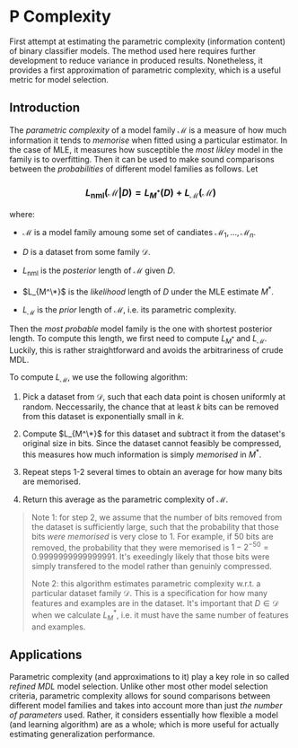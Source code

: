 # P Complexity

First attempt at estimating the parametric complexity (information content) of binary classifier models. The method used here requires further development to reduce variance in produced results. Nonetheless, it provides a first approximation of parametric complexity, which is a useful metric for model selection.


## Introduction

The *parametric complexity* of a model family $\mathcal{M}$ is a measure of how much information it tends to *memorise* when fitted using a particular estimator. In the case of MLE, it measures how susceptible the *most likley* model in the family is to overfitting. Then it can be used to make sound comparisons between the *probabilities* of different model families as follows. Let

### $$L_{\text{nml}}(\mathcal{M}|D) = L_{M^*}(D) + L_\mathcal{M}(\mathcal{M})$$

where:

- $\mathcal{M}$ is a model family amoung some set of candiates $\mathcal{M}_1,\dots,\mathcal{M}_n$.

- $D$ is a dataset from some family $\mathcal{D}$.

- $L_{\text{nml}}$ is the *posterior* length of $\mathcal{M}$ given $D$.

- $L_{M^\*}$ is the *likelihood* length of $D$ under the MLE estimate $M^*$. 

- $L_\mathcal{M}$ is the *prior* length of $\mathcal{M}$, i.e. its parametric complexity.

Then the *most probable* model family is the one with shortest posterior length. To compute this length, we first need to compute $L_{M^*}$ and $L_\mathcal{M}$. Luckily, this is rather straightforward and avoids the arbitrariness of crude MDL.

To compute $L_{\mathcal{M}}$, we use the following algorithm:

1. Pick a dataset from $\mathcal{D}$, such that each data point is chosen uniformly at random. Neccessarily, the chance that at least $k$ bits can be removed from this dataset is exponentially small in $k$.

2. Compute $L_{M^\*}$ for this dataset and subtract it from the dataset's original size in bits. Since the dataset cannot feasibly be compressed, this measures how much information is simply *memorised* in $M^*$.

3. Repeat steps 1-2 several times to obtain an average for how many bits are memorised.

4. Return this average as the parametric complexity of $\mathcal{M}$.

> Note 1: for step 2, we assume that the number of bits removed from the dataset is sufficiently large, such that the probability that those bits *were memorised* is very close to 1. For example, if 50 bits are removed, the probability that they were memorised is $1 - 2^{-50} =  0.9999999999999991$. It's exeedingly likely that those bits were simply transfered to the model rather than genuinly compressed.
>
> Note 2: this algorithm estimates parametric complexity w.r.t. a particular dataset family $\mathcal{D}$. This is a specification for how many features and examples are in the dataset. It's important that $D \in \mathcal{D}$ when we calculate $L_M^*$, i.e. it must have the same number of features and examples. 


## Applications

Parametric complexity (and approximations to it) play a key role in so called *refined MDL* model selection. Unlike other most other model selection criteria, parametric complexity allows for sound comparisons between different model families and takes into account more than just *the number of parameters* used. Rather, it considers essentially how flexible a model (and learning algorithm) are as a whole; which is more useful for actually estimating generalization performance. 
